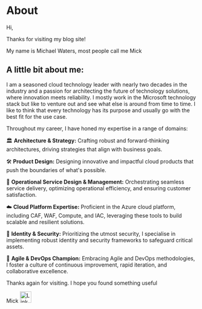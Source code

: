# About
Hi,

Thanks for visiting my blog site!

My name is Michael Waters, most people call me Mick

## A little bit about me:

I am a seasoned cloud technology leader with nearly two decades in the industry and a passion for architecting the future of technology solutions, where innovation meets reliability. I mostly work in the Microsoft technology stack but like to venture out and see what else is around from time to time. I like to think that every technology has its purpose and usually go with the best fit for the use case.

Throughout my career, I have honed my expertise in a range of domains:

🏛️ **Architecture & Strategy:** Crafting robust and forward-thinking architectures, driving strategies that align with business goals.

🛠️ **Product Design:** Designing innovative and impactful cloud products that push the boundaries of what's possible.

🔧 **Operational Service Design & Management:** Orchestrating seamless service delivery, optimizing operational efficiency, and ensuring customer satisfaction.

☁️ **Cloud Platform Expertise:** Proficient in the Azure cloud platform, including CAF, WAF, Compute, and IAC, leveraging these tools to build scalable and resilient solutions.

🔐 **Identity & Security:** Prioritizing the utmost security, I specialise in implementing robust identity and security frameworks to safeguard critical assets.

🚀 **Agile & DevOps Champion:** Embracing Agile and DevOps methodologies, I foster a culture of continuous improvement, rapid iteration, and collaborative excellence.

Thanks again for visiting. I hope you found something useful

Mick
<a href="https://www.linkedin.com/in/mick-waters-4a56238/" target="_blank">
    <img src="https://upload.wikimedia.org/wikipedia/commons/c/ca/LinkedIn_logo_initials.png" alt="LinkedIn" style="width:30px; height:30px;">
</a>

